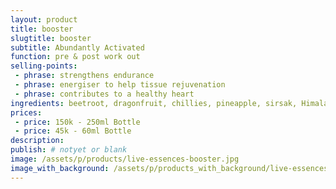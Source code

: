 ```yaml
---
layout: product
title: booster
slugtitle: booster
subtitle: Abundantly Activated
function: pre & post work out
selling-points:
 - phrase: strengthens endurance
 - phrase: energiser to help tissue rejuvenation
 - phrase: contributes to a healthy heart
ingredients: beetroot, dragonfruit, chillies, pineapple, sirsak, Himalayan and sea salt.
prices:
 - price: 150k - 250ml Bottle
 - price: 45k - 60ml Bottle
description:
publish: # notyet or blank
image: /assets/p/products/live-essences-booster.jpg
image_with_background: /assets/p/products_with_background/live-essences-booster.jpg
---
```


